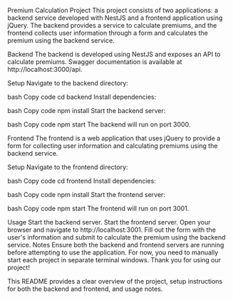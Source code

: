 Premium Calculation Project
This project consists of two applications: a backend service developed with NestJS and a frontend application using jQuery. The backend provides a service to calculate premiums, and the frontend collects user information through a form and calculates the premium using the backend service.

Backend
The backend is developed using NestJS and exposes an API to calculate premiums. Swagger documentation is available at http://localhost:3000/api.

Setup
Navigate to the backend directory:

bash
Copy code
cd backend
Install dependencies:

bash
Copy code
npm install
Start the backend server:

bash
Copy code
npm start
The backend will run on port 3000.

Frontend
The frontend is a web application that uses jQuery to provide a form for collecting user information and calculating premiums using the backend service.

Setup
Navigate to the frontend directory:

bash
Copy code
cd frontend
Install dependencies:

bash
Copy code
npm install
Start the frontend server:

bash
Copy code
npm start
The frontend will run on port 3001.

Usage
Start the backend server.
Start the frontend server.
Open your browser and navigate to http://localhost:3001.
Fill out the form with the user's information and submit to calculate the premium using the backend service.
Notes
Ensure both the backend and frontend servers are running before attempting to use the application.
For now, you need to manually start each project in separate terminal windows.
Thank you for using our project!

This README provides a clear overview of the project, setup instructions for both the backend and frontend, and usage notes.
